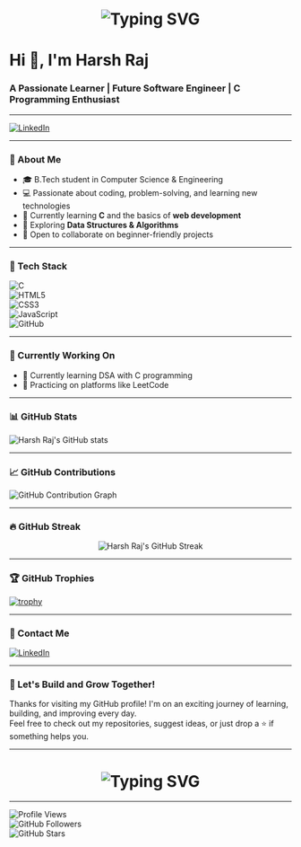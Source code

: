 <h1 align="center">
  <img src="https://readme-typing-svg.herokuapp.com?font=Fira+Code&size=30&duration=3000&pause=1000&color=007BFF&center=true&vCenter=true&width=800&lines=👋+Hello+World!+My+name+is+Harsh+Raj.;Welcome+to+my+GitHub+profile." alt="Typing SVG" />
</h1>

# Hi 👋, I'm Harsh Raj  
### A Passionate Learner | Future Software Engineer | C Programming Enthusiast  

---

[![LinkedIn](https://img.shields.io/badge/LinkedIn-Harsh%20Raj-blue?style=flat&logo=linkedin)](https://www.linkedin.com/in/harsh-raj-741821325)

---

### 🧠 About Me  

- 🎓 B.Tech student in Computer Science & Engineering  
- 💻 Passionate about coding, problem-solving, and learning new technologies  
- 🌱 Currently learning **C** and the basics of **web development**  
- 🔧 Exploring **Data Structures & Algorithms**  
- 🤝 Open to collaborate on beginner-friendly projects  

---

### 🧰 Tech Stack  

![C](https://img.shields.io/badge/C-A8B9CC?style=flat&logo=c&logoColor=white)  
![HTML5](https://img.shields.io/badge/HTML5-E34F26?style=flat&logo=html5&logoColor=white)  
![CSS3](https://img.shields.io/badge/CSS3-1572B6?style=flat&logo=css3&logoColor=white)  
![JavaScript](https://img.shields.io/badge/JavaScript-F7DF1E?style=flat&logo=javascript&logoColor=black)  
![GitHub](https://img.shields.io/badge/GitHub-100000?style=flat&logo=github&logoColor=white)  

---

### 🚧 Currently Working On

- 📘 Currently learning DSA with C programming  
- 🧠 Practicing on platforms like LeetCode  

---

### 📊 GitHub Stats  

![Harsh Raj's GitHub stats](https://github-readme-stats.vercel.app/api?username=Harsh28ak&show_icons=true&theme=tokyonight)

---

### 📈 GitHub Contributions  

![GitHub Contribution Graph](https://github-readme-activity-graph.vercel.app/graph?username=Harsh28ak&theme=react-dark&hide_border=true)

---

### 🔥 GitHub Streak  

<p align="center">
  <img src="https://streak-stats.demolab.com/?user=Harsh28ak&theme=tokyonight&hide_border=true&date_format=j%20M%5B%20Y%5D" alt="Harsh Raj's GitHub Streak" />
</p>

---

### 🏆 GitHub Trophies  

[![trophy](https://github-profile-trophy.vercel.app/?username=Harsh28ak&theme=gruvbox)](https://github.com/ryo-ma/github-profile-trophy)

---

### 💬 Contact Me  

[![LinkedIn](https://img.shields.io/badge/LinkedIn-Harsh%20Raj-blue?style=flat&logo=linkedin)](https://www.linkedin.com/in/harsh-raj-741821325)

---

### 🚀 Let's Build and Grow Together!

Thanks for visiting my GitHub profile! I'm on an exciting journey of learning, building, and improving every day.  
Feel free to check out my repositories, suggest ideas, or just drop a ⭐ if something helps you.

---

<h1 align="center">
  <img src="https://readme-typing-svg.herokuapp.com?font=Fira+Code&size=25&duration=3000&pause=1000&color=00C853&center=true&vCenter=true&width=500&lines=Happy+Coding!+%F0%9F%99%8C;—+Harsh+Raj" alt="Typing SVG" />
</h1>

---

![Profile Views](https://komarev.com/ghpvc/?username=Harsh28ak&label=Profile+Views&color=0e75b6&style=flat)  
![GitHub Followers](https://img.shields.io/github/followers/Harsh28ak?label=Followers&style=flat&color=0e75b6)  
![GitHub Stars](https://img.shields.io/github/stars/Harsh28ak?affiliations=OWNER&label=Stars&style=flat&color=0e75b6)
